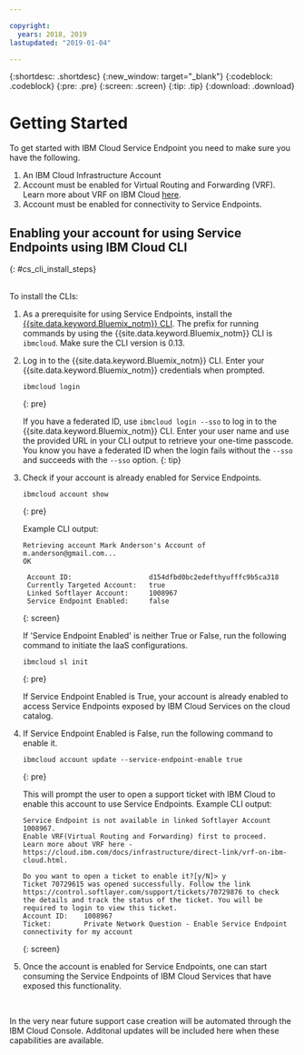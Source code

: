 ```yaml
---

copyright:
  years: 2018, 2019
lastupdated: "2019-01-04"

---
```


{:shortdesc: .shortdesc}
{:new_window: target="_blank"}
{:codeblock: .codeblock}
{:pre: .pre}
{:screen: .screen}
{:tip: .tip}
{:download: .download}

# Getting Started

To get started with IBM Cloud Service Endpoint you need to make sure you have the following. 
1. An IBM Cloud Infrastructure Account 
2. Account must be enabled for Virtual Routing and Forwarding (VRF). Learn more about VRF on IBM Cloud [here](https://console.bluemix.net/docs/infrastructure/direct-link/vrf-on-ibm-cloud.html#overview-of-virtual-routing-and-forwarding-vrf-on-ibm-cloud). 
3. Account must be enabled for connectivity to Service Endpoints. 


## Enabling your account for using Service Endpoints using IBM Cloud CLI
{: #cs_cli_install_steps}


<br>
To install the CLIs:

1.  As a prerequisite for using Service Endpoints, install the [{{site.data.keyword.Bluemix_notm}} CLI](../cli/index.html#overview). The prefix for running commands by using the {{site.data.keyword.Bluemix_notm}} CLI is `ibmcloud`. Make sure the CLI version is 0.13. 

2.  Log in to the {{site.data.keyword.Bluemix_notm}} CLI. Enter your {{site.data.keyword.Bluemix_notm}} credentials when prompted.

    ```
    ibmcloud login
    ```
    {: pre}

    If you have a federated ID, use `ibmcloud login --sso` to log in to the {{site.data.keyword.Bluemix_notm}} CLI. Enter your user name and use the provided URL in your CLI output to retrieve your one-time passcode. You know you have a federated ID when the login fails without the `--sso` and succeeds with the `--sso` option.
    {: tip}

3.  Check if your account is already enabled for Service Endpoints.

    ```
    ibmcloud account show 
    ```
    {: pre}

    Example CLI output:

    ```
    Retrieving account Mark Anderson's Account of m.anderson@gmail.com...
    OK
                                 
     Account ID:                   d154dfbd0bc2edefthyufffc9b5ca318   
     Currently Targeted Account:   true   
     Linked Softlayer Account:     1008967   
     Service Endpoint Enabled:     false  
     ```
     {: screen}
            
    If 'Service Endpoint Enabled' is neither True or False, run the following command to initiate the IaaS configurations. 
    
     ```
    ibmcloud sl init
    ```
    {: pre}
    
    If Service Endpoint Enabled is True, your account is already enabled to access Service Endpoints exposed by IBM Cloud Services on the cloud catalog. 

4.  If Service Endpoint Enabled is False, run the following command to enable it.

    ```
    ibmcloud account update --service-endpoint-enable true
    ```
    {: pre}
    
    This will prompt the user to open a support ticket with IBM Cloud to enable this account to use Service Endpoints. 
    Example CLI output:
    
    ```
    Service Endpoint is not available in linked Softlayer Account 1008967. 
    Enable VRF(Virtual Routing and Forwarding) first to proceed. 
    Learn more about VRF here - https://cloud.ibm.com/docs/infrastructure/direct-link/vrf-on-ibm-cloud.html.
    
    Do you want to open a ticket to enable it?[y/N]> y
    Ticket 70729615 was opened successfully. Follow the link https://control.softlayer.com/support/tickets/70729876 to check   the details and track the status of the ticket. You will be required to login to view this ticket.
    Account ID:    1008967
    Ticket:        Private Network Question - Enable Service Endpoint connectivity for my account 
    ```
    {: screen}
   
5. Once the account is enabled for Service Endpoints, one can start consuming the Service Endpoints of IBM Cloud Services that have exposed this functionality. 

<br/>

In the very near future support case creation will be automated through the IBM Cloud Console. Additonal updates will be included here when these capabilities are available. 

